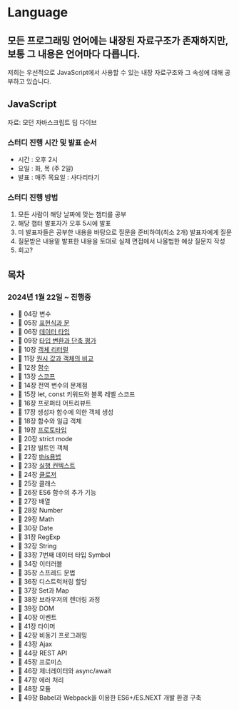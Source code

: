 # Language

## 모든 프로그래밍 언어에는 내장된 자료구조가 존재하지만, 보통 그 내용은 언어마다 다릅니다.
저희는 우선적으로 JavaScript에서 사용할 수 있는 내장 자료구조와 그 속성에 대해 공부하고 있습니다.

## JavaScript
자료: 모던 자바스크립트 딥 다이브

### 스터디 진행 시간 및 발표 순서
- 시간 : 오후 2시
- 요일 : 화, 목 (주 2일)
- 발표 : 매주 목요일 : 사다리타기

### 스터디 진행 방법
1. 모든 사람이 해당 날짜에 맞는 챔터를 공부
2. 해당 챕터 발표자가 오후 5시에 발표
3. 미 발표자들은 공부한 내용을 바탕으로 질문을 준비하여(최소 2개) 발표자에게 질문
4. 질문받은 내용밑 발표한 내용을 토대로 실제 면접에서 나올법한 예상 질문지 작성
5. 회고?

## 목차
### 2024년 1월 22일 ~ 진행중
* 📌 04장 변수
* 📌 05장 [표현식과 문](./JS//5.Expressions%26Statements/Expressions%26Statements.md)
* 📌 06장 [데이터 타입](./JS//6.DataType/DataType.md)
* 📌 09장 [타입 변환과 단축 평가](./JS/9.%EB%B3%80%ED%99%98%EA%B3%BC%20%EB%8B%A8%EC%B6%95%20%ED%8F%89%EA%B0%80//TypeConversions%26ShortCircuitEvaluation.md)
* 📌 10장 [객체 리터럴](./JS/10.%EA%B0%9D%EC%B2%B4%20%EB%A6%AC%ED%84%B0%EB%9F%B4/ObjectLiteral)
* 📌 11장 [원시 값과 객체의 비교](./JS/11.%20%EC%9B%90%EC%8B%9C%EA%B0%92%EA%B3%BC%20%EA%B0%9D%EC%B2%B4%20%EB%B9%84%EA%B5%90/%EB%B3%B8%EB%AC%B8.md)
* 📌 12장 [함수](./JS/12.Function/Function.md)
* 📌 13장 [스코프](./JS/13.스코프/Scope.md)
* 📌 14장 전역 변수의 문제점
* 📌 15장 let, const 키워드와 블록 레벨 스코프
* 📌 16장 프로퍼티 어트리뷰트
* 📌 17장 생성자 함수에 의한 객체 생성
* 📌 18장 함수와 일급 객체
* 📌 19장 [프로토타입](./JS/19.프로토타입/본문.md)
* 📌 20장 strict mode
* 📌 21장 빌트인 객체
* 📌 22장 [this용법](./JS/this용법/this용법.md)
* 📌 23장 [실행 컨텍스트](./JS/23.%EC%8B%A4%ED%96%89%20%EC%BB%A8%ED%85%8D%EC%8A%A4%ED%8A%B8/%EC%8B%A4%ED%96%89%EC%BB%A8%ED%85%8D%EC%8A%A4%ED%8A%B8.md)
* 📌 24장 [클로저](./JS/24.클로저/closure.md)
* 📌 25장 클래스
* 📌 26장 ES6 함수의 추가 기능
* 📌 27장 배열
* 📌 28장 Number
* 📌 29장 Math
* 📌 30장 Date
* 📌 31장 RegExp
* 📌 32장 String
* 📌 33장 7번째 데이터 타입 Symbol
* 📌 34장 이터러블
* 📌 35장 스프레드 문법
* 📌 36장 디스트럭처링 할당
* 📌 37장 Set과 Map
* 📌 38장 브라우저의 렌더링 과정
* 📌 39장 DOM
* 📌 40장 이벤트
* 📌 41장 타이머
* 📌 42장 비동기 프로그래밍
* 📌 43장 Ajax
* 📌 44장 REST API
* 📌 45장 프로미스
* 📌 46장 제너레이터와 async/await
* 📌 47장 에러 처리
* 📌 48장 모듈
* 📌 49장 Babel과 Webpack을 이용한 ES6+/ES.NEXT 개발 환경 구축
